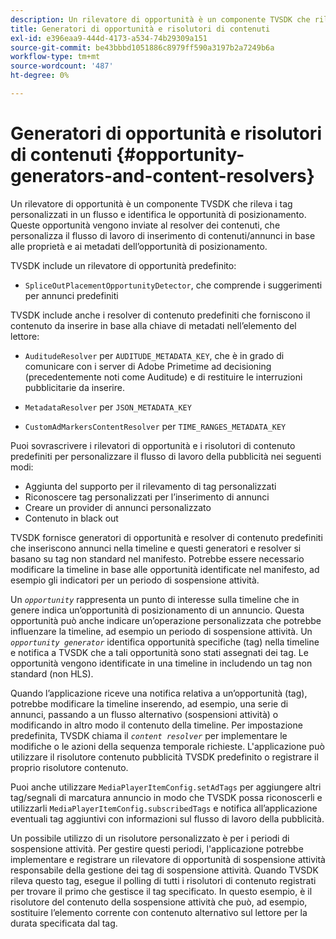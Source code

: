 ```yaml
---
description: Un rilevatore di opportunità è un componente TVSDK che rileva i tag personalizzati in un flusso e identifica le opportunità di posizionamento. Queste opportunità vengono inviate al resolver dei contenuti, che personalizza il flusso di lavoro di inserimento di contenuti/annunci in base alle proprietà e ai metadati dell’opportunità di posizionamento.
title: Generatori di opportunità e risolutori di contenuti
exl-id: e396eaa9-444d-4173-a534-74b29309a151
source-git-commit: be43bbbd1051886c8979ff590a3197b2a7249b6a
workflow-type: tm+mt
source-wordcount: '487'
ht-degree: 0%

---
```


# Generatori di opportunità e risolutori di contenuti {#opportunity-generators-and-content-resolvers}

Un rilevatore di opportunità è un componente TVSDK che rileva i tag personalizzati in un flusso e identifica le opportunità di posizionamento. Queste opportunità vengono inviate al resolver dei contenuti, che personalizza il flusso di lavoro di inserimento di contenuti/annunci in base alle proprietà e ai metadati dell’opportunità di posizionamento.

TVSDK include un rilevatore di opportunità predefinito:

* `SpliceOutPlacementOpportunityDetector`, che comprende i suggerimenti per annunci predefiniti

TVSDK include anche i resolver di contenuto predefiniti che forniscono il contenuto da inserire in base alla chiave di metadati nell’elemento del lettore:

* `AuditudeResolver` per `AUDITUDE_METADATA_KEY`, che è in grado di comunicare con i server di Adobe Primetime ad decisioning (precedentemente noti come Auditude) e di restituire le interruzioni pubblicitarie da inserire.

* `MetadataResolver` per `JSON_METADATA_KEY`

* `CustomAdMarkersContentResolver` per `TIME_RANGES_METADATA_KEY`

Puoi sovrascrivere i rilevatori di opportunità e i risolutori di contenuto predefiniti per personalizzare il flusso di lavoro della pubblicità nei seguenti modi:

* Aggiunta del supporto per il rilevamento di tag personalizzati
* Riconoscere tag personalizzati per l’inserimento di annunci
* Creare un provider di annunci personalizzato
* Contenuto in black out

TVSDK fornisce generatori di opportunità e resolver di contenuto predefiniti che inseriscono annunci nella timeline e questi generatori e resolver si basano su tag non standard nel manifesto. Potrebbe essere necessario modificare la timeline in base alle opportunità identificate nel manifesto, ad esempio gli indicatori per un periodo di sospensione attività.

Un *`opportunity`* rappresenta un punto di interesse sulla timeline che in genere indica un’opportunità di posizionamento di un annuncio. Questa opportunità può anche indicare un’operazione personalizzata che potrebbe influenzare la timeline, ad esempio un periodo di sospensione attività. Un *`opportunity generator`* identifica opportunità specifiche (tag) nella timeline e notifica a TVSDK che a tali opportunità sono stati assegnati dei tag. Le opportunità vengono identificate in una timeline in includendo un tag non standard (non HLS).

Quando l’applicazione riceve una notifica relativa a un’opportunità (tag), potrebbe modificare la timeline inserendo, ad esempio, una serie di annunci, passando a un flusso alternativo (sospensioni attività) o modificando in altro modo il contenuto della timeline. Per impostazione predefinita, TVSDK chiama il *`content resolver`* per implementare le modifiche o le azioni della sequenza temporale richieste. L&#39;applicazione può utilizzare il risolutore contenuto pubblicità TVSDK predefinito o registrare il proprio risolutore contenuto.

Puoi anche utilizzare `MediaPlayerItemConfig.setAdTags` per aggiungere altri tag/segnali di marcatura annuncio in modo che TVSDK possa riconoscerli e utilizzarli `MediaPlayerItemConfig.subscribedTags` e notifica all’applicazione eventuali tag aggiuntivi con informazioni sul flusso di lavoro della pubblicità.

Un possibile utilizzo di un risolutore personalizzato è per i periodi di sospensione attività. Per gestire questi periodi, l&#39;applicazione potrebbe implementare e registrare un rilevatore di opportunità di sospensione attività responsabile della gestione dei tag di sospensione attività. Quando TVSDK rileva questo tag, esegue il polling di tutti i risolutori di contenuto registrati per trovare il primo che gestisce il tag specificato. In questo esempio, è il risolutore del contenuto della sospensione attività che può, ad esempio, sostituire l’elemento corrente con contenuto alternativo sul lettore per la durata specificata dal tag.
